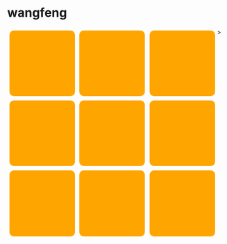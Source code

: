 # wangfeng
<!DOCTYPE html>
<html>
<head>
<meta charset="utf-8">
<title>九宫格</title>>
<meta name="viewport" content="maximum-scale=2.0;minimum-scale=1.0;user-scalable=0,initial-scale=1.0;width=device-width";>
<style type="text/css">
.box{float:left;width:30%;padding-bottom:30%;background-color:orange;margin:1%;border-radius: 10px;}
</style>
</head>
<body>
<div class="box"></div>
<div class="box"></div>
<div class="box"></div>
<div class="box"></div>
<div class="box"></div>
<div class="box"></div>
<div class="box"></div>
<div class="box"></div>
<div class="box"></div>



</body>
</html> 
